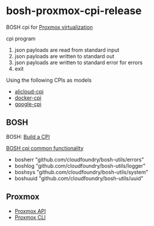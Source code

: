 # bosh-proxmox-cpi-release
BOSH cpi for [Proxmox virtualization](https://www.proxmox.com/en/)   

cpi program
1. json payloads are read from standard input
1. json payloads are written to standard out
1. json payloads are written to standard error for errors
1. exit

Using the following CPIs as models
* [alicloud-cpi](https://github.com/cloudfoundry-incubator/bosh-alicloud-cpi-release)
* [docker-cpi](https://github.com/cloudfoundry/bosh-docker-cpi-release/tree/master) 
* [google-cpi](https://github.com/cloudfoundry/bosh-google-cpi-release)

## BOSH
BOSH: [Build a CPI](https://bosh.io/docs/build-cpi/)

[BOSH cpi common functionality](https://github.com/cloudfoundry/bosh-utils)
* bosherr "github.com/cloudfoundry/bosh-utils/errors"
* boshlog "github.com/cloudfoundry/bosh-utils/logger"
* boshsys "github.com/cloudfoundry/bosh-utils/system"
* boshuuid "github.com/cloudfoundry/bosh-utils/uuid"

## Proxmox
* [Proxmox API](https://github.com/luthermonson/go-proxmox)
* [Proxmox CLI](https://github.com/Telmate/proxmox-api-go)
